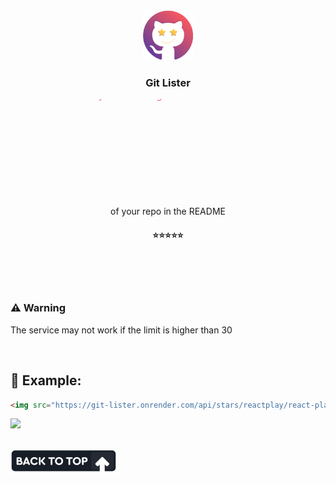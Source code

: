 <div align="center">

<div>
  <img src="./images/logo.png" width="80" />

  <h3>Git Lister</h3>
  <svg width="600" height="200">
    <defs>
      <linearGradient id="rainbow" x1="0" x2="0" y1="0" y2="100%" gradientUnits="userSpaceOnUse" >
        <stop stop-color="#FF5B99" offset="0%"/>
        <stop stop-color="#FF5447" offset="20%"/>
        <stop stop-color="#FF7B21" offset="40%"/>
        <stop stop-color="#EAFC37" offset="60%"/>
        <stop stop-color="#4FCB6B" offset="80%"/>
        <stop stop-color="#51F7FE" offset="100%"/> 
      </linearGradient>
    </defs>
    <text fill="url(#rainbow)">
      <tspan>A service that allows you to list stargazers</tspan>
      <br />
      <tspan>of your repo in the README</tspan>
    </text>
  </svg>
  
  #### ⭐⭐⭐⭐⭐

</div>

</div>

<br />
<br />
<br />

### ⚠ Warning
The service may not work if the limit is higher than 30

<br />

## 🔎 Example:

```html
<img src="https://git-lister.onrender.com/api/stars/reactplay/react-play?limit=30" />
```

<img src="https://git-lister.onrender.com/api/stars/reactplay/react-play?limit=30" />

<br />
<br />

<a href="https://github.com/6km/git-lister#readme"><img src="./images/back-to-top.png"  /></a>
